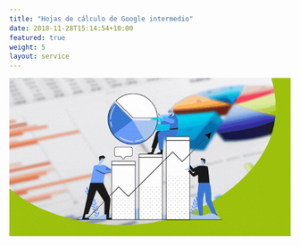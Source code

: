 ```yaml
---
title: "Hojas de cálculo de Google intermedio"
date: 2018-11-28T15:14:54+10:00
featured: true
weight: 5
layout: service
---
```


![Portada de Hojas de cálculo de Google Intermedio](/images/cursos/sheets-intermedio.gif)
